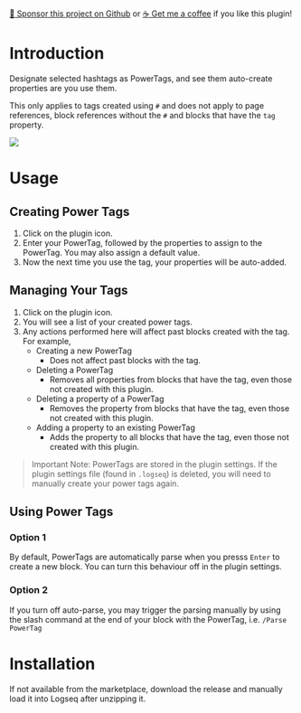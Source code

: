 [:gift_heart: Sponsor this project on Github](https://github.com/sponsors/hkgnp) or [:coffee: Get me a coffee](https://www.buymeacoffee.com/hkgnp.dev) if you like this plugin!

# Introduction

Designate selected hashtags as PowerTags, and see them auto-create properties are you use them. 

This only applies to tags created using `#` and does not apply to page references, block references without the `#` and blocks that have the `tag` property.

![](/screenshots/demo.gif)

# Usage

## Creating Power Tags

1. Click on the plugin icon.
2. Enter your PowerTag, followed by the properties to assign to the PowerTag. You may also assign a default value.
3. Now the next time you use the tag, your properties will be auto-added.

## Managing Your Tags

1. Click on the plugin icon.
2. You will see a list of your created power tags.
3. Any actions performed here will affect past blocks created with the tag. For example,
   - Creating a new PowerTag
     - Does not affect past blocks with the tag.
   - Deleting a PowerTag
     - Removes all properties from blocks that have the tag, even those not created with this plugin.
   - Deleting a property of a PowerTag
     - Removes the property from blocks that have the tag, even those not created with this plugin.
   - Adding a property to an existing PowerTag
     - Adds the property to all blocks that have the tag, even those not created with this plugin.

> Important Note: PowerTags are stored in the plugin settings. If the plugin settings file (found in `.logseq`) is deleted, you will need to manually create your power tags again.

## Using Power Tags

### Option 1

By default, PowerTags are automatically parse when you presss `Enter` to create a new block. You can turn this behaviour off in the plugin settings.

### Option 2

If you turn off auto-parse, you may trigger the parsing manually by using the slash command at the end of your block with the PowerTag, i.e. `/Parse PowerTag`

# Installation

If not available from the marketplace, download the release and manually load it into Logseq after unzipping it.
